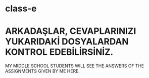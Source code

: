 # class-e
# ARKADAŞLAR, CEVAPLARINIZI YUKARIDAKİ DOSYALARDAN KONTROL EDEBİLİRSİNİZ.
MY MIDDLE SCHOOL STUDENTS WILL SEE THE ANSWERS OF THE ASSIGNMENTS GIVEN BY ME HERE.
